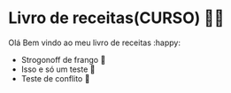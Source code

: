 # Livro de receitas(CURSO) :man_cook:

Olá Bem vindo ao meu livro de receitas :happy:

- Strogonoff de frango :chicken:
- Isso e só um teste :slot_machine:
- Teste de conflito :anger:

